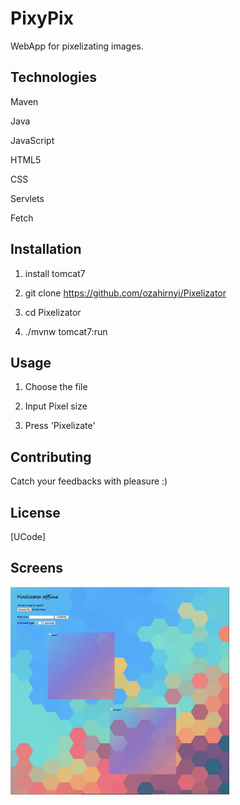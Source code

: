 # PixyPix

WebApp for pixelizating images.

## Technologies

Maven

Java

JavaScript

HTML5

CSS

Servlets

Fetch

## Installation

1. install tomcat7

2. git clone https://github.com/ozahirnyi/Pixelizator

3. cd Pixelizator

4. ./mvnw tomcat7:run

## Usage

1. Choose the file

2. Input Pixel size

3. Press 'Pixelizate'

## Contributing
Catch your feedbacks with pleasure :)

## License
[UCode]

## Screens

<img src="screen1.png" width="350" title="hover text">


